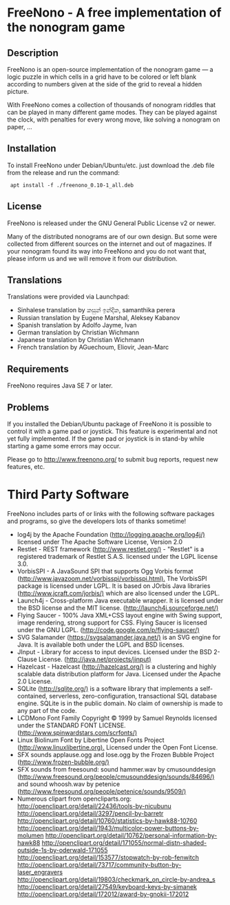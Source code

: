 
# FreeNono - A free implementation of the nonogram game

## Description

FreeNono is an open-source implementation of the nonogram game — a logic puzzle
in which cells in a grid have to be colored or left blank according to numbers
given at the side of the grid to reveal a hidden picture.

With FreeNono comes a collection of thousands of nonogram riddles that can be
played in many different game modes. They can be played against the clock, with
penalties for every wrong move, like solving a nonogram on paper, ...

## Installation

To install FreeNono under Debian/Ubuntu/etc. just download the .deb file from
the release and run the command:

     apt install -f ./freenono_0.10-1_all.deb


## License

FreeNono is released under the GNU General Public License v2 or newer.

Many of the distributed nonograms are of our own design. But some were
collected from different sources on the internet and out of magazines. If your
nonogram found its way into FreeNono and you do not want that, please inform
us and we will remove it from our distribution.

## Translations

Translations were provided via Launchpad:

* Sinhalese translation by කසුන් ඉන්දික, samanthika perera
* Russian translation by Eugene Marshal, Aleksey Kabanov
* Spanish translation by Adolfo Jayme, Ivan
* German translation by Christian Wichmann
* Japanese translation by Christian Wichmann
* French translation by AGuechoum, Eliovir, Jean-Marc

## Requirements

FreeNono requires Java SE 7 or later.

## Problems

If you installed the Debian/Ubuntu package of FreeNono it is possible to
control it with a game pad or joystick. This feature is experimental and not
yet fully implemented. If the game pad or joystick is in stand-by while
starting a game some errors may occur.

Please go to <http://www.freenono.org/> to submit bug reports, request new
features, etc.

# Third Party Software

FreeNono includes parts of or links with the following software packages and
programs, so give the developers lots of thanks sometime!

* log4j by the Apache Foundation (<http://logging.apache.org/log4j/)> licensed
  under The Apache Software License, Version 2.0
* Restlet - REST framework (<http://www.restlet.org/)> - "Restlet" is a
  registered trademark of Restlet S.A.S. licensed under the LGPL license 3.0.
* VorbisSPI - A JavaSound SPI that supports Ogg Vorbis format
  (<http://www.javazoom.net/vorbisspi/vorbisspi.html).> The VorbisSPI package is
  licensed under LGPL. It is based on JOrbis Java libraries
  (<http://www.jcraft.com/jorbis/)> which are also licensed under the LGPL.
* Launch4j - Cross-platform Java executable wrapper. It is licensed under the
  BSD license and the MIT license. (<http://launch4j.sourceforge.net/)>
* Flying Saucer - 100% Java XML+CSS layout engine with Swing support, image
  rendering, strong support for CSS. Flying Saucer is licensed under the
  GNU LGPL. (<http://code.google.com/p/flying-saucer/)>
* SVG Salamander (<https://svgsalamander.java.net/)> is an SVG engine for Java.
  It is available both under the LGPL and BSD licenses.
* JInput - Library for access to input devices. Licensed under the
  BSD 2-Clause License. (<http://java.net/projects/jinput)>
* Hazelcast - Hazelcast (<http://hazelcast.org/)> is a clustering and highly
  scalable data distribution platform for Java. Licensed under the Apache 2.0
  License.
* SQLite (<http://sqlite.org/)> is a software library that implements a self-
  contained, serverless, zero-configuration, transactional SQL database engine.
  SQLite is in the public domain. No claim of ownership is made to any part of
  the code.
* LCDMono Font Family Copyright © 1999 by Samuel Reynolds licensed under the
  STANDARD FONT LICENSE. (<http://www.spinwardstars.com/scrfonts/)>
* Linux Biolinum Font by Libertine Open Fonts Project
  (<http://www.linuxlibertine.org).> Licensed under the Open Font License.
* SFX sounds applause.ogg and lose.ogg by the Frozen Bubble Project
  (<http://www.frozen-bubble.org/)>
* SFX sounds from freesound:
  sound hammer.wav by cmusounddesign
  (<http://www.freesound.org/people/cmusounddesign/sounds/84696/)> and
  sound whoosh.wav by petenice
  (<http://www.freesound.org/people/petenice/sounds/9509/)>
* Numerous clipart from opencliparts.org:
  <http://openclipart.org/detail/22436/tools-by-nicubunu>
  <http://openclipart.org/detail/3297/pencil-by-barretr>
  <http://openclipart.org/detail/10760/statistics-by-hawk88-10760>
  <http://openclipart.org/detail/1943/multicolor-power-buttons-by-molumen>
  <http://openclipart.org/detail/10762/personal-information-by-hawk88>
  <http://openclipart.org/detail/171055/normal-distn-shaded-outside-1s-by-oderwald-171055>
  <http://openclipart.org/detail/153577/stopwatch-by-rob-fenwitch>
  <http://openclipart.org/detail/73717/community-button-by-laser_engravers>
  <http://openclipart.org/detail/19803/checkmark_on_circle-by-andrea_s>
  <http://openclipart.org/detail/27549/keyboard-keys-by-simanek>
  <http://openclipart.org/detail/172012/award-by-gnokii-172012>
